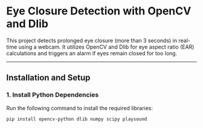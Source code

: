 # Eye Closure Detection with OpenCV and Dlib

This project detects prolonged eye closure (more than 3 seconds) in real-time using a webcam. It utilizes OpenCV and Dlib for eye aspect ratio (EAR) calculations and triggers an alarm if eyes remain closed for too long.

---

## Installation and Setup

### 1. **Install Python Dependencies**
Run the following command to install the required libraries:
```bash
pip install opencv-python dlib numpy scipy playsound
